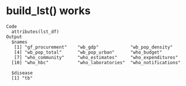 # build_lst() works

    Code
      attributes(lst_df)
    Output
      $names
       [1] "gf_procurement"    "wb_gdp"            "wb_pop_density"   
       [4] "wb_pop_total"      "wb_pop_urban"      "who_budget"       
       [7] "who_community"     "who_estimates"     "who_expenditures" 
      [10] "who_hbc"           "who_laboratories"  "who_notifications"
      
      $disease
      [1] "tb"
      

